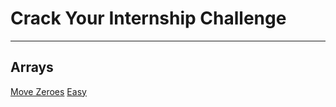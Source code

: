 # Crack Your Internship Challenge
---
## Arrays
[Move Zeroes](https://leetcode.com/problems/move-zeroes/description/) [Easy](/Arrays/Move%20Zeroes(Easy).txt)
